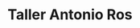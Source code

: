 ---
title: "Taller Antonio Ros"
url: /torrent/taller-antonio-ros/
shop: reparación de automóviles
---
